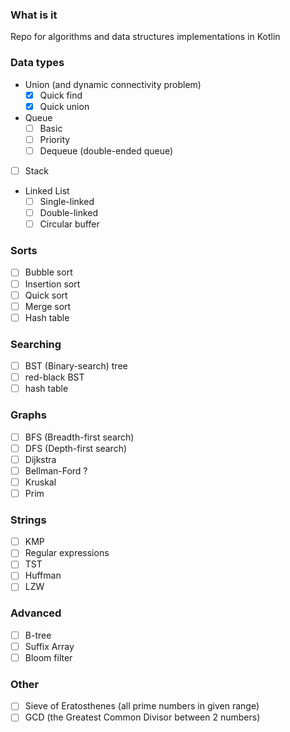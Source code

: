 ### What is it

Repo for algorithms and data structures implementations in Kotlin

### Data types

- Union (and dynamic connectivity problem)
  - [x] Quick find
  - [x] Quick union
- Queue
  - [ ] Basic
  - [ ] Priority
  - [ ] Dequeue (double-ended queue)
- [ ] Stack
- Linked List
  - [ ] Single-linked
  - [ ] Double-linked
  - [ ] Circular buffer

### Sorts

- [ ] Bubble sort
- [ ] Insertion sort
- [ ] Quick sort
- [ ] Merge sort
- [ ] Hash table

### Searching

- [ ] BST (Binary-search) tree
- [ ] red-black BST
- [ ] hash table

### Graphs

- [ ] BFS (Breadth-first search)
- [ ] DFS (Depth-first search)
- [ ] Dijkstra
- [ ] Bellman-Ford ?
- [ ] Kruskal
- [ ] Prim

### Strings

- [ ] KMP
- [ ] Regular expressions
- [ ] TST
- [ ] Huffman
- [ ] LZW

### Advanced

- [ ] B-tree
- [ ] Suffix Array
- [ ] Bloom filter

### Other

- [ ] Sieve of Eratosthenes (all prime numbers in given range)
- [ ] GCD (the Greatest Common Divisor between 2 numbers)
